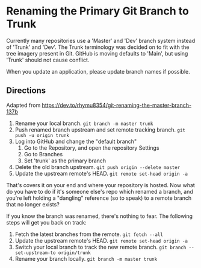 # Renaming the Primary Git Branch to Trunk

Currently many repositories use a 'Master' and 'Dev' branch system instead of 'Trunk' and 'Dev'.
The Trunk terminology was decided on to fit with the tree imagery present in Git. GitHub is moving defaults to 'Main', but using 'Trunk' should not cause conflict.

When you update an application, please update branch names if possible. 

## Directions

Adapted from https://dev.to/rhymu8354/git-renaming-the-master-branch-137b

1. Rename your local branch. `git branch -m master trunk`
2. Push renamed branch upstream and set remote tracking branch. `git push -u origin trunk`
3. Log into GitHub and change the "default branch"
   1. Go to the Repository, and open the repository Settings
   2. Go to Branches
   3. Set 'trunk' as the primary branch
4. Delete the old branch upstream. `git push origin --delete master`
5. Update the upstream remote's HEAD. `git remote set-head origin -a`

That's covers it on your end and where your repository is hosted. Now what do you have to do if it's someone else's repo which renamed a branch, and you're left holding a "dangling" reference (so to speak) to a remote branch that no longer exists?

If you know the branch was renamed, there's nothing to fear. The following steps will get you back on track:

1. Fetch the latest branches from the remote. `git fetch --all`
2. Update the upstream remote's HEAD. `git remote set-head origin -a`
3. Switch your local branch to track the new remote branch. `git branch --set-upstream-to origin/trunk`
4. Rename your branch locally. `git branch -m master trunk`

